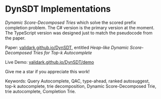# DynSDT Implementations
*Dynamic Score-Decomposed Tries* which solve the scored prefix completion problem. The C# version is the primary version at the moment. The TypeScript version was designed just to match the pseudocode from the paper.

Paper: [validark.github.io/DynSDT](https://validark.github.io/DynSDT), entitled *Heap-like Dynamic Score-Decomposed Tries for Top-k Autocomplete*

Live Demo: [validark.github.io/DynSDT/demo](https://validark.github.io/DynSDT/demo)

Give me a star if you appreciate this work!

Keywords: Query Autocomplete, QAC, type-ahead, ranked autosuggest, top-k autocomplete, trie decomposition, Dynamic Score-Decomposed Trie, trie autocomplete, Completion Trie.
